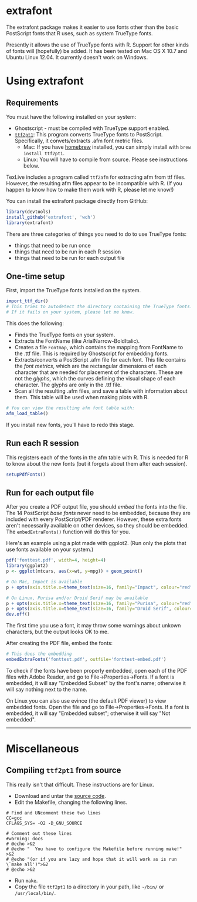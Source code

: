 # extrafont

The extrafont package makes it easier to use fonts other than the basic PostScript fonts that R uses, such as system TrueType fonts.

Presently it allows the use of TrueType fonts with R.
Support for other kinds of fonts will (hopefully) be added.
It has been tested on Mac OS X 10.7 and Ubuntu Linux 12.04.
It currently doesn't work on Windows.


# Using extrafont

## Requirements

You must have the following installed on your system:

* Ghostscript - must be compiled with TrueType support enabled.
* [`ttf2pt1`](http://ttf2pt1.sourceforge.net/): This program converts TrueType fonts to PostScript. Specifically, it convets/extracts .afm font metric files.
  * Mac: If you have [homebrew](http://mxcl.github.com/homebrew/) installed, you can simply install with `brew install ttf2pt1`.
  * Linux: You will have to compile from source. Please see instructions below.

TexLive includes a program called `ttf2afm` for extracting afm from ttf files.
However, the resulting afm files appear to be incompatible with R.
(If you happen to know how to make them work with R, please let me know!)


You can install the extrafont package directly from GitHub:

```R
library(devtools)
install_github('extrafont', 'wch')
library(extrafont)
```


There are three categories of things you need to do to use TrueType fonts:

* things that need to be run once
* things that need to be run in each R session
* things that need to be run for each output file

## One-time setup

First, import the TrueType fonts installed on the system.

```R
import_ttf_dir()
# This tries to autodetect the directory containing the TrueType fonts.
# If it fails on your system, please let me know.
```

This does the following:

* Finds the TrueType fonts on your system.
* Extracts the FontName (like ArialNarrow-BoldItalic).
* Creates a file `Fontmap`, which contains the mapping from FontName to the .ttf file. This is required by Ghostscript for embedding fonts.
* Extracts/converts a PostScript .afm file for each font. This file contains the *font metrics*, which are the rectangular dimensions of each character that are needed for placement of the characters. These are not the *glyphs*, which the curves defining the visual shape of each character. The glyphs are only in the .ttf file.
* Scan all the resulting .afm files, and save a table with information about them.
This table will be used when making plots with R.

```R
# You can view the resulting afm font table with:
afm_load_table()
```

If you install new fonts, you'll have to redo this stage.

## Run each R session

This registers each of the fonts in the afm table with R. This is needed for R to know about the new fonts (but it forgets about them after each session).

```R
setupPdfFonts()
```


## Run for each output file

After you create a PDF output file, you should *embed* the fonts into the file.
The 14 PostScript *base fonts* never need to be embedded, because they are included with every PostScript/PDF renderer.
However, these extra fonts aren't necessarily available on other devices, so they should be embedded.
The `embedExtraFonts()` function will do this for you.

Here's an example using a plot made with ggplot2. (Run only the plots that use fonts available on your system.)

```R
pdf('fonttest.pdf', width=4, height=4)
library(ggplot2)
p <- ggplot(mtcars, aes(x=wt, y=mpg)) + geom_point()

# On Mac, Impact is available
p + opts(axis.title.x=theme_text(size=16, family="Impact", colour="red"))

# On Linux, Purisa and/or Droid Serif may be available
p + opts(axis.title.x=theme_text(size=16, family="Purisa", colour="red"))
p + opts(axis.title.x=theme_text(size=16, family="Droid Serif", colour="red"))
dev.off()
```

The first time you use a font, it may throw some warnings about unkown characters, but the output looks OK to me.


After creating the PDF file, embed the fonts:

```R
# This does the embedding
embedExtraFonts('fonttest.pdf', outfile='fonttest-embed.pdf')
```

To check if the fonts have been properly embedded, open each of the PDF files with Adobe Reader, and go to File->Properties->Fonts.
If a font is embedded, it will say "Embedded Subset" by the font's name; otherwise it will say nothing next to the name.

On Linux you can also use evince (the default PDF viewer) to view embedded fonts.
Open the file and go to File->Properties->Fonts.
If a font is embedded, it will say "Embedded subset"; otherwise it will say "Not embedded".


*****

# Miscellaneous

## Compiling `ttf2pt1` from source

This really isn't that difficult. These instructions are for Linux.

* Download and untar the [source code](http://ttf2pt1.sourceforge.net/download.html).
* Edit the Makefile, changing the following lines.

```
# Find and UNcomment these two lines
CC=gcc
CFLAGS_SYS= -O2 -D_GNU_SOURCE

# Comment out these lines
#warning: docs
# @echo >&2
# @echo "  You have to configure the Makefile before running make!" >&2
# @echo "(or if you are lazy and hope that it will work as is run \`make all')">&2
# @echo >&2
```

* Run `make`.
* Copy the file `ttf2pt1` to a directory in your path, like `~/bin/` or `/usr/local/bin/`.
